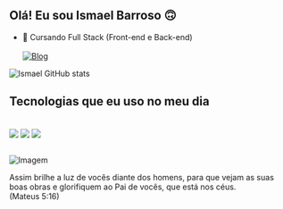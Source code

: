 ## Olá! Eu sou Ismael Barroso 🙃
- 🌱 Cursando Full Stack (Front-end e Back-end) <br> <br> 
[![Blog](https://img.shields.io/badge/WhatsApp-25D366?style=for-the-badge&logo=whatsapp&logoColor=white)](https://api.whatsapp.com/send?phone=5585996747173&text=Ol%C3%A1%2C%20meu%20amigo!)

![Ismael GitHub stats](https://github-readme-stats.vercel.app/api?username=IsmaelBarroso&show_icons=true&theme=radical)

## Tecnologias que eu uso no meu dia 

<div style="display: inline_block"> <br>
  <img  align="center" alt"python" src="https://img.shields.io/badge/Python-3776AB?style=for-the-badge&logo=python&logoColor=white"/>
  <img align="center" alt"html5" src="https://img.shields.io/badge/HTML5-E34F26?style=for-the-badge&logo=html5&logoColor=white"/>
  <img align="center" alt"CSS" src="https://img.shields.io/badge/CSS-239120?&style=for-the-badge&logo=css3&logoColor=white"/>
</div> <br>

<!-- GIF -->
<p align="left">
  <img align="center" src="https://media3.giphy.com/media/v1.Y2lkPTc5MGI3NjExMzJoanV4YXg1bHRrcDVyN2pwN3dobXl3ZXV3d2cybXh2NnIycTlhNyZlcD12MV9pbnRlcm5hbF9naWZfYnlfaWQmY3Q9Zw/ggK04fdPVARRtH8w7G/giphy.gif" alt="Imagem">
</p>

Assim brilhe a luz de vocês diante dos homens, para que vejam as suas boas obras e glorifiquem ao Pai de vocês, que está nos céus.<br>
 (Mateus 5:16)

  
